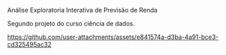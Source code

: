 Análise Exploratoria Interativa de Previsão de Renda

Segundo projeto do curso ciência de dados.



https://github.com/user-attachments/assets/e841574a-d3ba-4a91-bce3-cd325495ac32

